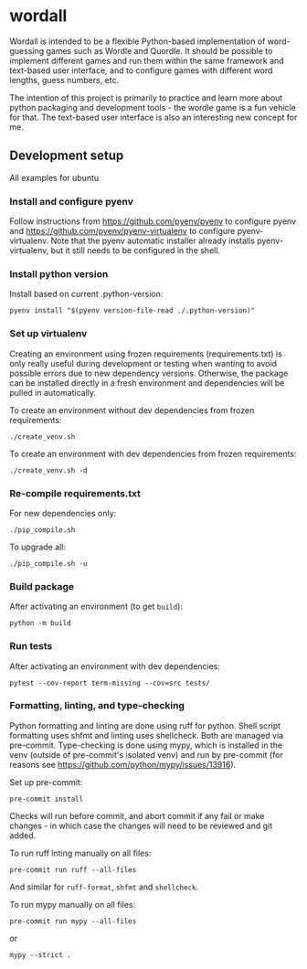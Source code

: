 # wordall

Wordall is intended to be a flexible Python-based implementation of word-guessing games
such as Wordle and Quordle. It should be possible to implement different games and run
them within the same framework and text-based user interface, and to configure games
with different word lengths, guess numbers, etc.

The intention of this project is primarily to practice and learn more about python
packaging and development tools - the wordle game is a fun vehicle for that. The
text-based user interface is also an interesting new concept for me.

## Development setup
All examples for ubuntu

### Install and configure pyenv
Follow instructions from https://github.com/pyenv/pyenv to configure pyenv and
https://github.com/pyenv/pyenv-virtualenv to configure pyenv-virtualenv. Note that the
pyenv automatic installer already installs pyenv-virtualenv, but it still needs to be
configured in the shell.

### Install python version
Install based on current .python-version:
```
pyenv install "$(pyenv version-file-read ./.python-version)"
```

### Set up virtualenv
Creating an environment using frozen requirements (requirements.txt) is only really
useful during development or testing when wanting to avoid possible errors due to new
dependency versions. Otherwise, the package can be installed directly in a fresh
environment and dependencies will be pulled in automatically.

To create an environment without dev dependencies from frozen requirements:
```
./create_venv.sh
```
To create an environment with dev dependencies from frozen requirements:
```
./create_venv.sh -d
```

### Re-compile requirements.txt
For new dependencies only:
```
./pip_compile.sh
```
To upgrade all:
```
./pip_compile.sh -u
```

### Build package
After activating an environment (to get `build`):
```
python -m build
```

### Run tests
After activating an environment with dev dependencies:
```
pytest --cov-report term-missing --cov=src tests/
```

### Formatting, linting, and type-checking
Python formatting and linting are done using ruff for python. Shell script formatting
uses shfmt and linting uses shellcheck. Both are managed via pre-commit. Type-checking
is done using mypy, which is installed in the venv (outside of pre-commit's isolated
venv) and run by pre-commit (for reasons see
https://github.com/python/mypy/issues/13916).

Set up pre-commit:
```
pre-commit install
```

Checks will run before commit, and abort commit if any fail or make changes - in which
case the changes will need to be reviewed and git added.

To run ruff lnting manually on all files:
```
pre-commit run ruff --all-files
```
And similar for `ruff-format`, `shfmt` and `shellcheck`.

To run mypy manually on all files:
```
pre-commit run mypy --all-files
```
or
```
mypy --strict .
```
